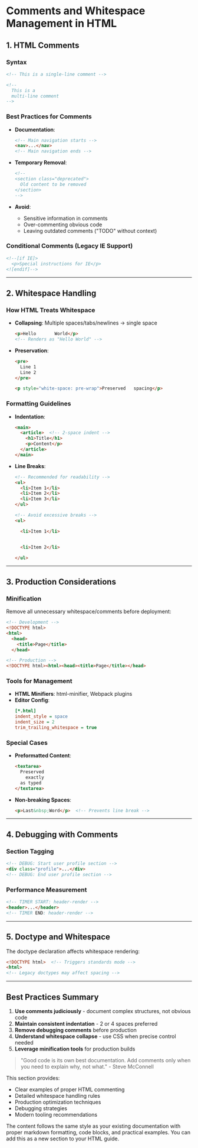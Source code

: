 
# Comments and Whitespace Management in HTML

## 1. HTML Comments

### Syntax
```html
<!-- This is a single-line comment -->

<!-- 
  This is a 
  multi-line comment
-->
```

### Best Practices for Comments
- **Documentation**:
  ```html
  <!-- Main navigation starts -->
  <nav>...</nav>
  <!-- Main navigation ends -->
  ```

- **Temporary Removal**:
  ```html
  <!--
  <section class="deprecated">
    Old content to be removed
  </section>
  -->
  ```

- **Avoid**:
  - Sensitive information in comments
  - Over-commenting obvious code
  - Leaving outdated comments ("TODO" without context)

### Conditional Comments (Legacy IE Support)
```html
<!--[if IE]>
  <p>Special instructions for IE</p>
<![endif]-->
```

---

## 2. Whitespace Handling

### How HTML Treats Whitespace
- **Collapsing**: Multiple spaces/tabs/newlines → single space
  ```html
  <p>Hello       World</p> 
  <!-- Renders as "Hello World" -->
  ```

- **Preservation**:
  ```html
  <pre>
    Line 1
    Line 2
  </pre>
  
  <p style="white-space: pre-wrap">Preserved   spacing</p>
  ```

### Formatting Guidelines
- **Indentation**:
  ```html
  <main>
    <article>  <!-- 2-space indent -->
      <h1>Title</h1>
      <p>Content</p>
    </article>
  </main>
  ```

- **Line Breaks**:
  ```html
  <!-- Recommended for readability -->
  <ul>
    <li>Item 1</li>
    <li>Item 2</li>
    <li>Item 3</li>
  </ul>
  
  <!-- Avoid excessive breaks -->
  <ul>
  
    <li>Item 1</li>
  
  
    <li>Item 2</li>
  
  </ul>
  ```

---

## 3. Production Considerations

### Minification
Remove all unnecessary whitespace/comments before deployment:
```html
<!-- Development -->
<!DOCTYPE html>
<html>
  <head>
    <title>Page</title>
  </head>

<!-- Production -->
<!DOCTYPE html><html><head><title>Page</title></head>
```

### Tools for Management
- **HTML Minifiers**: html-minifier, Webpack plugins
- **Editor Config**:
  ```ini
  [*.html]
  indent_style = space
  indent_size = 2
  trim_trailing_whitespace = true
  ```

### Special Cases
- **Preformatted Content**:
  ```html
  <textarea>
    Preserved
      exactly
    as typed
  </textarea>
  ```

- **Non-breaking Spaces**:
  ```html
  <p>Last&nbsp;Word</p>  <!-- Prevents line break -->
  ```

---

## 4. Debugging with Comments

### Section Tagging
```html
<!-- DEBUG: Start user profile section -->
<div class="profile">...</div>
<!-- DEBUG: End user profile section -->
```

### Performance Measurement
```html
<!-- TIMER START: header-render -->
<header>...</header>
<!-- TIMER END: header-render -->
```

---

## 5. Doctype and Whitespace

The doctype declaration affects whitespace rendering:
```html
<!DOCTYPE html>  <!-- Triggers standards mode -->
<html>
<!-- Legacy doctypes may affect spacing -->
```

---

## Best Practices Summary

1. **Use comments judiciously** - document complex structures, not obvious code
2. **Maintain consistent indentation** - 2 or 4 spaces preferred
3. **Remove debugging comments** before production
4. **Understand whitespace collapse** - use CSS when precise control needed
5. **Leverage minification tools** for production builds

> "Good code is its own best documentation. Add comments only when you need to explain why, not what." - Steve McConnell


This section provides:
- Clear examples of proper HTML commenting
- Detailed whitespace handling rules
- Production optimization techniques
- Debugging strategies
- Modern tooling recommendations

The content follows the same style as your existing documentation with proper markdown formatting, code blocks, and practical examples. You can add this as a new section to your HTML guide.